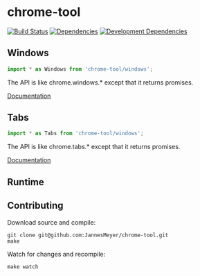 # chrome-tool

[![Build Status](https://travis-ci.org/JannesMeyer/chrome-tool.svg?branch=master)](https://travis-ci.org/JannesMeyer/chrome-tool)
[![Dependencies](https://david-dm.org/JannesMeyer/chrome-tool.svg)](https://david-dm.org/JannesMeyer/chrome-tool)
[![Development Dependencies](https://david-dm.org/JannesMeyer/chrome-tool/dev-status.svg)](https://david-dm.org/JannesMeyer/chrome-tool#info=devDependencies)

## Windows

```js
import * as Windows from 'chrome-tool/windows';
```

The API is like chrome.windows.\* except that it returns promises.

[Documentation](https://developer.chrome.com/extensions/windows#toc)

## Tabs

```js
import * as Tabs from 'chrome-tool/windows';
```

The API is like chrome.tabs.\* except that it returns promises.

[Documentation](https://developer.chrome.com/extensions/tabs#toc)

## Runtime



## Contributing

Download source and compile:

	git clone git@github.com:JannesMeyer/chrome-tool.git
	make

Watch for changes and recompile:

	make watch
